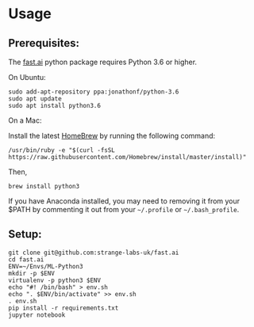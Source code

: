 # Usage

## Prerequisites:

The [fast.ai](https://fast.ai) python package requires Python 3.6 or higher.

On Ubuntu:

```
sudo add-apt-repository ppa:jonathonf/python-3.6
sudo apt update
sudo apt install python3.6
```

On a Mac:

Install the latest [HomeBrew](https://brew.sh) by running the following command:

```
/usr/bin/ruby -e "$(curl -fsSL https://raw.githubusercontent.com/Homebrew/install/master/install)"
```

Then,
```
brew install python3
```

If you have Anaconda installed, you may need to removing it from your $PATH by
commenting it out from your `~/.profile` or `~/.bash_profile`.

## Setup:

```
git clone git@github.com:strange-labs-uk/fast.ai
cd fast.ai
ENV=~/Envs/ML-Python3
mkdir -p $ENV
virtualenv -p python3 $ENV
echo "#! /bin/bash" > env.sh
echo ". $ENV/bin/activate" >> env.sh
. env.sh
pip install -r requirements.txt
jupyter notebook
```
